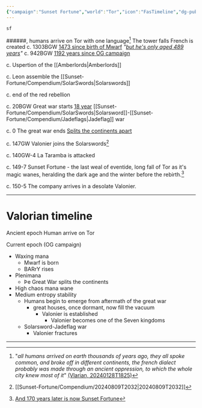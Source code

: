 ```yaml
---
{"campaign":"Sunset Fortune","world":"Tor","icon":"FasTimeline","dg-publish":true,"permalink":"/sunset-fortune/timeline/","dgPassFrontmatter":true,"created":"2024-01-28T19:27:39.851+10:30","updated":"2024-08-27T23:15:21.382+09:30"}
---
```



```timeline 
sf
```
######, humans arrive on Tor with one language[^2]
	The tower falls
		French is created
c. 1303BGW [1473 since birth of Mwarf](https://discord.com/channels/@me/691509919119179856/862992630324265020)
	*"[but he's only aged 489 years](https://discord.com/channels/@me/691509919119179856/862992630324265020)"*
c. 942BGW [1192 years since OG campaign](https://discord.com/channels/@me/691509919119179856/862~993036098273280)

c. Uspertion of the [[Amberlords\|Amberlords]]

c. Leon assemble the [[Sunset-Fortune/Compendium/SolarSwords\|Solarswords]]

c.  end of the red rebellion

c. 20BGW Great war starts [18 year](https://discord.com/channels/@me/691509919119179856/1111913334137159760) [[Sunset-Fortune/Compendium/SolarSwords\|Solarsword]]-[[Sunset-Fortune/Compendium/Jadeflags\|Jadeflag]] war

c. 0 The great war ends
	[Splits the continents apart](https://discord.com/channels/@me/691509919119179856/1201086147829436426)


c. 147GW Valonier joins the Solarswords[^3]

c. 140GW-4 La Taramba is attacked

c. 149-7 Sunset Fortune - the last weal of eventide, long fall of Tor as it's magic wanes, heralding the dark age and the winter before the rebirth.[^1]

c. 150-5 The company arrives in a desolate Valonier.

---
# Valorian timeline

Ancient epoch
	Human arrive on Tor

Current epoch (OG campaign)
- Waxing mana
	- Mwarf is born
	- BARrY rises
- Plenimana
	- Þe Great War splits the continents
- High chaos mana wane
- Medium entropy stability
	- Humans begin to emerge from aftermath of the great war
		-  great houses, once dormant, now fill the vacuum
			- Valonier is established
				- Valonier becomes one of the Seven kingdoms
	- Solarsword-Jadeflag war
		- Valonier fractures

---




[^1]: [And 170 years later is now Sunset Fortune](https://discord.com/channels/@me/691509919119179856/1273797648553349204)
[^2]: "*all humans arrived on earth thousands of years ago, they all spoke common, and broke off in different continents, the french dialect probably was made through an ancient oppression, to which the whole city knew most of it*" [\(Vlarian\, 20240128T1825)](https://discord.com/channels/@me/691509919119179856/1201073022828822548)
[^3]: [[Sunset-Fortune/Compendium/20240809T2032\|20240809T2032]]
